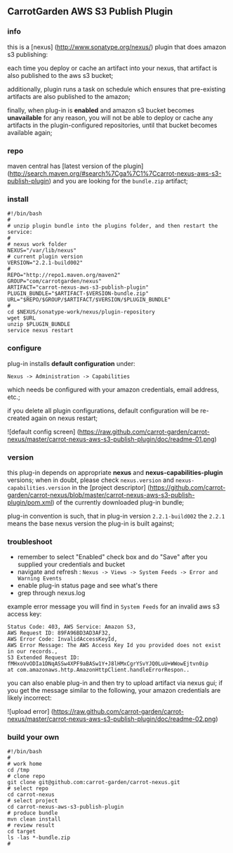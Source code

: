 <!--

    Copyright (C) 2010-2012 Andrei Pozolotin <Andrei.Pozolotin@gmail.com>

    All rights reserved. Licensed under the OSI BSD License.

    http://www.opensource.org/licenses/bsd-license.php

-->
## CarrotGarden AWS S3 Publish Plugin

### info

this is a 
[nexus]
(http://www.sonatype.org/nexus/)
plugin that does amazon s3 publishing:

each time you deploy or cache an artifact into your nexus,
that artifact is also published to the aws s3 bucket;

additionally, plugin runs a task on schedule
which ensures that pre-existing artifacts are also published to the amazon;

finally, when plug-in is **enabled** and amazon s3 bucket becomes **unavailable** for any reason,
you will not be able to deploy or cache any artifacts in the plugin-configured repositories,
until that bucket becomes available again;

### repo

maven central has
[latest version of the plugin]
(http://search.maven.org/#search%7Cga%7C1%7Ccarrot-nexus-aws-s3-publish-plugin)
and you are looking for the ```bundle.zip``` artifact;

### install

``` 
#!/bin/bash
#
# unzip plugin bundle into the plugins folder, and then restart the service:
#
# nexus work folder
NEXUS="/var/lib/nexus"
# current plugin version
VERSION="2.2.1-build002"
#
REPO="http://repo1.maven.org/maven2"
GROUP="com/carrotgarden/nexus"
ARTIFACT="carrot-nexus-aws-s3-publish-plugin"
PLUGIN_BUNDLE="$ARTIFACT-$VERSION-bundle.zip"
URL="$REPO/$GROUP/$ARTIFACT/$VERSION/$PLUGIN_BUNDLE"
#
cd $NEXUS/sonatype-work/nexus/plugin-repository
wget $URL 
unzip $PLUGIN_BUNDLE
service nexus restart

```

### configure

plug-in installs **default configuration** under:
```
Nexus -> Administration -> Capabilities
``` 

which needs be configured with your amazon credentials, email address, etc.;

if you delete all plugin configurations, default configuration 
will be re-created again on nexus restart;

![default config screen]
(https://raw.github.com/carrot-garden/carrot-nexus/master/carrot-nexus-aws-s3-publish-plugin/doc/readme-01.png)

### version

this plug-in depends on appropriate **nexus** and **nexus-capabilities-plugin** versions;
when in doubt, please check ```nexus.version``` and ```nexus-capabilities.version``` in the
[project descriptor]
(https://github.com/carrot-garden/carrot-nexus/blob/master/carrot-nexus-aws-s3-publish-plugin/pom.xml)
of the currently downloaded plug-in bundle; 

plug-in convention is such, that in plug-in version ```2.2.1-build002``` 
the ```2.2.1``` means the base nexus version the plug-in is built against;  

### troubleshoot

* remember to select "Enabled" check box and do "Save" after you supplied your credentials and bucket
* navigate and refresh : ```Nexus -> Views -> System Feeds -> Error and Warning Events```
* enable plug-in status page and see what's there
* grep through nexus.log

example error message you will find in ```System Feeds``` for an invalid aws s3 access key: 
```
Status Code: 403, AWS Service: Amazon S3, 
AWS Request ID: 89FA96BD3AD3AF32, 
AWS Error Code: InvalidAccessKeyId, 
AWS Error Message: The AWS Access Key Id you provided does not exist in our records., 
S3 Extended Request ID: fMHxoVvODIa1DNqASSw4XPF9aBASw1Y+J8lHMxCgrYSvYJQ0LuU+WWowEjtvn0ip    
at com.amazonaws.http.AmazonHttpClient.handleErrorRespon..
``` 

you can also enable plug-in and then try to upload artifact via nexus gui; 
if you get the message similar to the following, 
your amazon credentials are likely incorrect:

![upload error]
(https://raw.github.com/carrot-garden/carrot-nexus/master/carrot-nexus-aws-s3-publish-plugin/doc/readme-02.png)

### build your own

```
#!/bin/bash
#
# work home
cd /tmp
# clone repo
git clone git@github.com:carrot-garden/carrot-nexus.git
# select repo
cd carrot-nexus
# select project
cd carrot-nexus-aws-s3-publish-plugin
# produce bundle
mvn clean install
# review result
cd target
ls -las *-bundle.zip
# 
```
